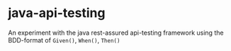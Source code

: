 # java-api-testing

An experiment with the java rest-assured api-testing framework using the BDD-format of `Given()`, `When()`, `Then()`
